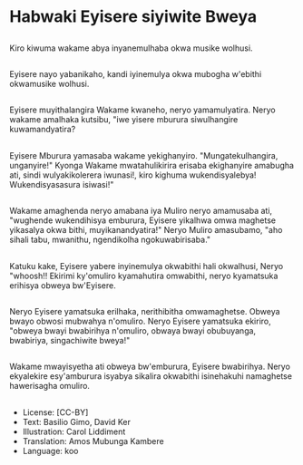 # Habwaki Eyisere siyiwite Bweya

##
Kiro kiwuma wakame abya inyanemulhaba okwa musike wolhusi.

##
Eyisere nayo yabanikaho, kandi iyinemulya okwa mubogha w'ebithi okwamusike wolhusi.

##
Eyisere muyithalangira Wakame kwaneho, neryo yamamulyatira.  Neryo wakame amalhaka kutsibu, "iwe yisere mburura siwulhangire kuwamandyatira?

##
Eyisere Mburura yamasaba wakame yekighanyiro.  "Mungatekulhangira, unganyire!" Kyonga Wakame mwatahulikirira erisaba ekighanyire amabugha ati, sindi wulyakikolerera iwunasi!, kiro kighuma wukendisyalebya! Wukendisyasasura isiwasi!"

##
Wakame amaghenda neryo amabana iya Muliro neryo amamusaba ati, "wughende wukendihisya emburura, Eyisere yikalhwa omwa maghetse yikasalya okwa bithi, muyikanandyatira!"  Neryo Muliro amasubamo, "aho sihali tabu, mwanithu, ngendikolha ngokuwabirisaba."

##
Katuku kake, Eyisere yabere inyinemulya okwabithi hali okwalhusi, Neryo "whoosh!! Ekirimi ky'omuliro kyamahutira omwabithi, neryo kyamatsuka erihisya obweya bw'Eyisere.

##
Neryo Eyisere yamatsuka erilhaka, nerithibitha omwamaghetse.  Obweya bwayo obwosi mubwahya n'omuliro.  Neryo Eyisere yamatsuka ekiriro, "obweya bwayi bwabirihya n'omuliro, obwaya bwayi obubuyanga, bwabiriya, singachiwite bweya!"

##
Wakame mwayisyetha ati obweya bw'emburura, Eyisere bwabirihya. Neryo ekyalekire esy'amburura isyabya sikalira okwabithi isinehakuhi namaghetse hawerisagha omuliro.

##
* License: [CC-BY]
* Text: Basilio Gimo, David Ker
* Illustration: Carol Liddiment
* Translation: Amos Mubunga Kambere
* Language: koo
